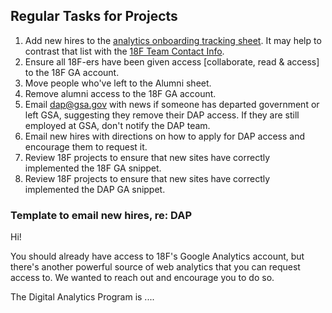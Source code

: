 ## Regular Tasks for Projects

1. Add new hires to the [analytics onboarding tracking sheet](https://docs.google.com/spreadsheets/d/1U2rXdJXbX-wZoh8ZuEXl8VxuN-25CkIcNET2Gu880QY/edit#gid=0).  It may help to contrast that list with the [18F Team Contact Info](https://docs.google.com/spreadsheets/d/1QqqS_-V44MHyVqRIyHj6Eojg1Oz5EC3fS3j1e3mDrkg/edit#gid=3).  
2. Ensure all 18F-ers have been given access [collaborate, read & access] to the 18F GA account.  
3. Move people who've left to the Alumni sheet.  
4. Remove alumni access to the 18F GA account.  
5. Email dap@gsa.gov with news if someone has departed government or left GSA, suggesting they remove their DAP access.  If they are still employed at GSA, don't notify the DAP team.  
6. Email new hires with directions on how to apply for DAP access and encourage them to request it.  
7. Review 18F projects to ensure that new sites have correctly implemented the 18F GA snippet.  
8. Review 18F projects to ensure that new sites have correctly implemented the DAP GA snippet.  





### Template to email new hires, re: DAP

Hi!  

You should already have access to 18F's Google Analytics account, but there's another powerful source of web analytics that you can request access to.  We wanted to reach out and encourage you to do so.  

The Digital Analytics Program is ....
